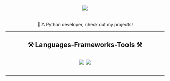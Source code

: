 <h1 align="center">
    <img src="https://readme-typing-svg.herokuapp.com/?font=Righteous&size=35&center=true&vCenter=true&width=500&height=70&duration=4000&color=FF5733&lines=Hi+There!+👋;+Hello!" />
</h1>

<br/>

<div align="center">
    🔭 A Python developer, check out my projects!
</div>

<hr/>
<h2 align="center">⚒️ Languages-Frameworks-Tools ⚒️</h2>
<br/>
<div align="center">
    <img src="https://skillicons.dev/icons?i=vscode,github" />
    <img src="https://skillicons.dev/icons?i=python,javascript" /><br>
</div>

<br/>
<hr/>

 
